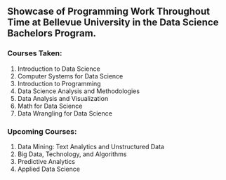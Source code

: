 ## Showcase of Programming Work Throughout Time at Bellevue University in the Data Science Bachelors Program.

### Courses Taken:
1. Introduction to Data Science
2. Computer Systems for Data Science
3. Introduction to Programming
4. Data Science Analysis and Methodologies
5. Data Analysis and Visualization
6. Math for Data Science
7. Data Wrangling for Data Science

### Upcoming Courses:
1. Data Mining: Text Analytics and Unstructured Data
2. Big Data, Technology, and Algorithms
3. Predictive Analytics
4. Applied Data Science
